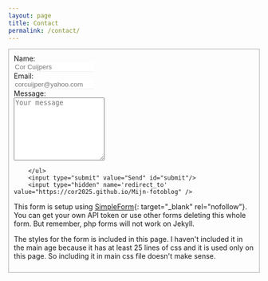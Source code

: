 ```yaml
---
layout: page
title: Contact
permalink: /contact/
---
```



<form id="contact-form" class="form" action="https://getsimpleform.com/messages?form_api_token=375e0d89e2ef15b46972c7200e7f52ce" method="POST" enctype="multipart/form-data">
        <ul class="contact-ul">
            <li class="contact-li">
                <label class="contact-label" for="name">Name:</label>
                <input type="text" placeholder="Cor Cuijpers" id="name" class="contact-input" name="name" tabindex="1"/>
            </li>
            <li class="contact-li">
                <label class="contact-label" for="email">Email:</label>
                <input type="email" placeholder="corcuijper@yahoo.com" id="email" class="contact-input" name="email" tabindex="2"/>
            </li>
            <li class="contact-li">
                <label class="contact-label" for="message">Message:</label>
                <textarea class="contact-textarea" placeholder="Your message" class="contact-input" rows="8" id="message" name="message" tabindex="3"></textarea>
            </li>
            
        </ul>
        <input type="submit" value="Send" id="submit"/>
        <input type="hidden" name='redirect_to' value="https://cor2025.github.io/Mijn-fotoblog" /> 
       
</form>

This form is setup using [SimpleForm](https://getsimpleform.com){: target="_blank" rel="nofollow"}. You can get your own API token or use other forms deleting this whole form. But remember, php forms will not work on Jekyll.


The styles for the form is included in this page. I haven't included it in the main age because it has at least 25 lines of css and it is used only on this page. So including it in main css file doesn't make sense.


<style>
.contact-li {
    list-style: none;
}

.contact-input {
    border:none;
    border-bottom: 1px solid #eee;
    transition-duration: 0.3s;
    width: 12em;
}.contact-input:focus {    outline:none;
    border-bottom: 1px solid {{site.color-1}};
}

.contact-label {
    display: block;
}

ul.contact-ul {    margin: 0;
    padding: 10px;}

#submit {
    border:none;
    background-color: {{site.color-1}};
    padding: 5px 15px;
    color: #eee;
    opacity: 0.8;}

#submit:hover {    opacity: 1;
    cursor: pointer;
}


#contact-form {
    border: 1px solid #aaa;    display: inline-flex;
    margin-bottom: 1em;
}
</style>
